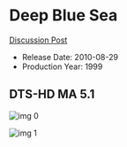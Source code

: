 # Deep Blue Sea

[Discussion Post](https://www.avsforum.com/threads/bass-eq-for-filtered-movies.2995212/post-58428640)

* Release Date: 2010-08-29
* Production Year: 1999

## DTS-HD MA 5.1

![img 0](https://i.imgur.com/Y7k4fuS.jpg)

![img 1](https://i.imgur.com/AXzk6Is.png)

